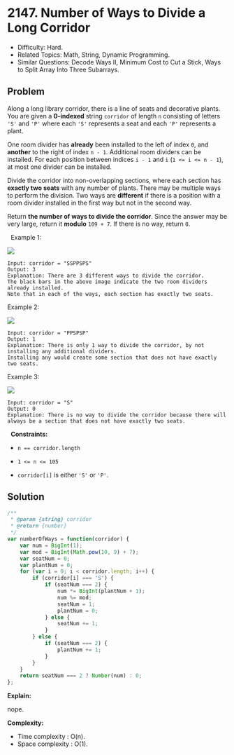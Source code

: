 # 2147. Number of Ways to Divide a Long Corridor

- Difficulty: Hard.
- Related Topics: Math, String, Dynamic Programming.
- Similar Questions: Decode Ways II, Minimum Cost to Cut a Stick, Ways to Split Array Into Three Subarrays.

## Problem

Along a long library corridor, there is a line of seats and decorative plants. You are given a **0-indexed** string `corridor` of length `n` consisting of letters `'S'` and `'P'` where each `'S'` represents a seat and each `'P'` represents a plant.

One room divider has **already** been installed to the left of index `0`, and **another** to the right of index `n - 1`. Additional room dividers can be installed. For each position between indices `i - 1` and `i` (`1 <= i <= n - 1`), at most one divider can be installed.

Divide the corridor into non-overlapping sections, where each section has **exactly two seats** with any number of plants. There may be multiple ways to perform the division. Two ways are **different** if there is a position with a room divider installed in the first way but not in the second way.

Return **the number of ways to divide the corridor**. Since the answer may be very large, return it **modulo** `109 + 7`. If there is no way, return `0`.

 
Example 1:

![](https://assets.leetcode.com/uploads/2021/12/04/1.png)

```
Input: corridor = "SSPPSPS"
Output: 3
Explanation: There are 3 different ways to divide the corridor.
The black bars in the above image indicate the two room dividers already installed.
Note that in each of the ways, each section has exactly two seats.
```

Example 2:

![](https://assets.leetcode.com/uploads/2021/12/04/2.png)

```
Input: corridor = "PPSPSP"
Output: 1
Explanation: There is only 1 way to divide the corridor, by not installing any additional dividers.
Installing any would create some section that does not have exactly two seats.
```

Example 3:

![](https://assets.leetcode.com/uploads/2021/12/12/3.png)

```
Input: corridor = "S"
Output: 0
Explanation: There is no way to divide the corridor because there will always be a section that does not have exactly two seats.
```

 
**Constraints:**


	
- `n == corridor.length`
	
- `1 <= n <= 105`
	
- `corridor[i]` is either `'S'` or `'P'`.



## Solution

```javascript
/**
 * @param {string} corridor
 * @return {number}
 */
var numberOfWays = function(corridor) {
    var num = BigInt(1);
    var mod = BigInt(Math.pow(10, 9) + 7);
    var seatNum = 0;
    var plantNum = 0;
    for (var i = 0; i < corridor.length; i++) {
        if (corridor[i] === 'S') {
            if (seatNum === 2) {
                num *= BigInt(plantNum + 1);
                num %= mod;
                seatNum = 1;
                plantNum = 0;
            } else {
                seatNum += 1;
            }
        } else {
            if (seatNum === 2) {
                plantNum += 1;
            }
        }
    }
    return seatNum === 2 ? Number(num) : 0;
};
```

**Explain:**

nope.

**Complexity:**

* Time complexity : O(n).
* Space complexity : O(1).
